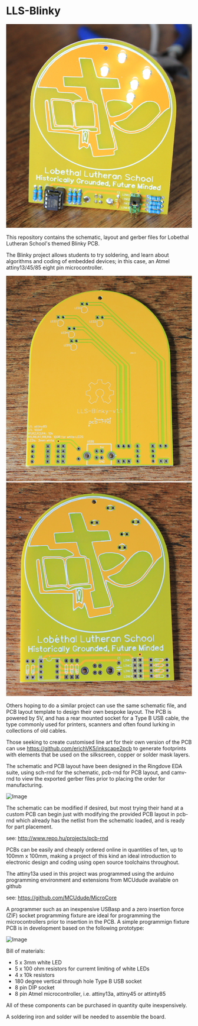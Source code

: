# LLS-Blinky

![Image](images/Assembled-Board-v1.jpg)

This repository contains the schematic, layout and gerber files for Lobethal Lutheran School's themed Blinky PCB.

The Blinky project allows students to try soldering, and learn about algorithms and coding of embedded devices; in this case, an Atmel attiny13/45/85 eight pin microcontroller.

![Image](images/pcb-back.jpg)
![Image](images/pcb-front.jpg)

Others hoping to do a similar project can use the same schematic file, and PCB layout template to design their own bespoke layout. The PCB is powered by 5V, and has a rear mounted socket for a Type B USB cable, the type commonly used for printers, scanners and often found lurking in collections of old cables.

Those seeking to create customised line art for their own version of the PCB can use https://github.com/erichVK5/inkscape2pcb to generate footprints with elements that be used on the silkscreen, copper or solder mask layers.

The schematic and PCB layout have been designed in the Ringdove EDA suite, using sch-rnd for the schematic, pcb-rnd for PCB layout, and camv-rnd to view the exported gerber files prior to placing the order for manufacturing.

![Image](images/Schematic-v1.jpg)

The schematic can be modified if desired, but most trying their hand at a custom PCB can begin just with modifying the provided PCB layout in pcb-rnd which already has the netlist from the schematic loaded, and is ready for part placement. 

see: http://www.repo.hu/projects/pcb-rnd

PCBs can be easily and cheaply ordered online in quantities of ten, up to 100mm x 100mm, making a project of this kind an ideal introduction to electronic design and coding using open source toolchains throughout.

The attiny13a used in this project was programmed using the arduino programming environment and extensions from MCUdude available on github

see: https://github.com/MCUdude/MicroCore

A programmer such as an inexpensive USBasp and a zero insertion force (ZIF) socket programming fixture are ideal for programming the microcontrollers prior to insertion in the PCB. A simple programmign fixture PCB is in development based on the following prototype:

![Image](images/USBasp-and-Programmer-v1.jpg)

Bill of materials:

- 5 x 3mm white LED
- 5 x 100 ohm resistors for curremt limiting of white LEDs
- 4 x 10k resistors
- 180 degree vertical through hole Type B USB socket
- 8 pin DIP socket
- 8 pin Atmel microcontroller, i.e. attiny13a, attiny45 or attinty85

All of these components can be purchased in quantity quite inexpensively.

A soldering iron and solder will be needed to assemble the board.
